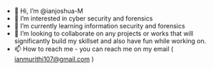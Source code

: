 - 👋 Hi, I’m @ianjoshua-M
- 👀 I’m interested in cyber security and forensics
- 🌱 I’m currently learning information security and forensics 
- 💞️ I’m looking to collaborate on any projects or works that will significantly build my skillset and also have fun while working on.
- 📫 How to reach me - you can reach me on my email ( ianmurithi107@gmail.com )

<!---
ianjoshua-M/ianjoshua-M is a ✨ special ✨ repository because its `README.md` (this file) appears on your GitHub profile.
You can click the Preview link to take a look at your changes.
--->
